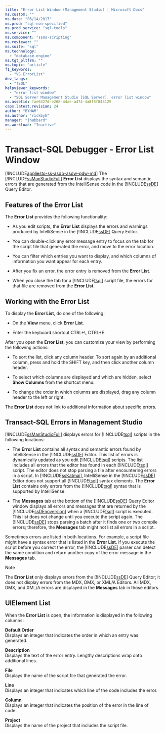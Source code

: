 ```yaml
---
title: "Error List Window (Management Studio) | Microsoft Docs"
ms.custom: ""
ms.date: "03/14/2017"
ms.prod: "sql-non-specified"
ms.prod_service: "sql-tools"
ms.service: ""
ms.component: "ssms-scripting"
ms.reviewer: ""
ms.suite: "sql"
ms.technology: 
  - "database-engine"
ms.tgt_pltfrm: ""
ms.topic: "article"
f1_keywords: 
  - "VS.ErrorList"
dev_langs: 
  - "TSQL"
helpviewer_keywords: 
  - "error list window"
  - "SQL Server Management Studio [SQL Server], error list window"
ms.assetid: fae6327d-e268-44ae-a474-4a8f8f843129
caps.latest.revision: 24
author: "BYHAM"
ms.author: "rickbyh"
manager: "jhubbard"
ms.workload: "Inactive"
---
```

# Transact-SQL Debugger - Error List Window
[!INCLUDE[appliesto-ss-asdb-asdw-pdw-md](../../includes/appliesto-ss-asdb-asdw-pdw-md.md)]
  The [!INCLUDE[ssManStudioFull](../../includes/ssmanstudiofull-md.md)] **Error List** displays the syntax and semantic errors that are generated from the IntelliSense code in the [!INCLUDE[ssDE](../../includes/ssde-md.md)] Query Editor.  
  
## Features of the Error List  
 The **Error List** provides the following functionality:  
  
-   As you edit scripts, the **Error List** displays the errors and warnings produced by IntelliSense in the [!INCLUDE[ssDE](../../includes/ssde-md.md)] Query Editor.  
  
-   You can double-click any error message entry to focus on the tab for the script file that generated the error, and move to the error location.  
  
-   You can filter which entries you want to display, and which columns of information you want appear for each entry.  
  
-   After you fix an error, the error entry is removed from the **Error List**.  
  
-   When you close the tab for a [!INCLUDE[tsql](../../includes/tsql-md.md)] script file, the errors for that file are removed from the **Error List**.  
  
## Working with the Error List  
 To display the **Error List**, do one of the following:  
  
-   On the **View** menu, click **Error List**.  
  
-   Enter the keyboard shortcut CTRL+\\, CTRL+E.  
  
 After you open the **Error List**, you can customize your view by performing the following actions:  
  
-   To sort the list, click any column header. To sort again by an additional column, press and hold the SHIFT key, and then click another column header.  
  
-   To select which columns are displayed and which are hidden, select **Show Columns** from the shortcut menu.  
  
-   To change the order in which columns are displayed, drag any column header to the left or right.  
  
 The **Error List** does not link to additional information about specific errors.  
  
## Transact-SQL Errors in Management Studio  
 [!INCLUDE[ssManStudioFull](../../includes/ssmanstudiofull-md.md)] displays errors for [!INCLUDE[tsql](../../includes/tsql-md.md)] scripts in the following locations:  
  
-   The **Error List** contains all syntax and semantic errors found by IntelliSense in the [!INCLUDE[ssDE](../../includes/ssde-md.md)] Editor. This list of errors is dynamically updated as you edit [!INCLUDE[tsql](../../includes/tsql-md.md)] scripts. The list includes all errors that the editor has found in each [!INCLUDE[tsql](../../includes/tsql-md.md)] script. The editor does not stop parsing a file after encountering errors in a script. In [!INCLUDE[ssKatmai](../../includes/sskatmai-md.md)], IntelliSense in the [!INCLUDE[ssDE](../../includes/ssde-md.md)] Editor does not support all [!INCLUDE[tsql](../../includes/tsql-md.md)] syntax elements. The **Error List** contains only errors from the [!INCLUDE[tsql](../../includes/tsql-md.md)] syntax that is supported by IntelliSense.  
  
-   The **Messages** tab at the bottom of the [!INCLUDE[ssDE](../../includes/ssde-md.md)] Query Editor window displays all errors and messages that are returned by the [!INCLUDE[ssDEnoversion](../../includes/ssdenoversion-md.md)] when a [!INCLUDE[tsql](../../includes/tsql-md.md)] script is executed. This list does not change until you execute the script again. The [!INCLUDE[ssDE](../../includes/ssde-md.md)] stops parsing a batch after it finds one or two compile errors; therefore, the **Messages** tab might not list all errors in a script.  
  
 Sometimes errors are listed in both locations. For example, a script file might have a syntax error that is listed in the **Error List**. If you execute the script before you correct the error, the [!INCLUDE[ssDE](../../includes/ssde-md.md)] parser can detect the same condition and return another copy of the error message in the **Messages** tab.  
  
> [!NOTE]  
>  The **Error List** only displays errors from the [!INCLUDE[ssDE](../../includes/ssde-md.md)] Query Editor; it does not display errors from the MDX, DMX, or XML/A Editors. All MDX, DMX, and XML/A errors are displayed in the **Messages** tab in those editors.  
  
## UIElement List  
 When the **Error List** is open, the information is displayed in the following columns:  
  
 **Default Order**  
 Displays an integer that indicates the order in which an entry was generated.  
  
 **Description**  
 Displays the text of the error entry. Lengthy descriptions wrap onto additional lines.  
  
 **File**  
 Displays the name of the script file that generated the error.  
  
 **Line**  
 Displays an integer that indicates which line of the code includes the error.  
  
 **Column**  
 Displays an integer that indicates the position of the error in the line of code.  
  
 **Project**  
 Displays the name of the project that includes the script file.  
  
  
